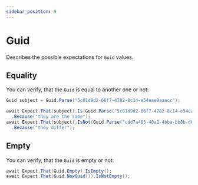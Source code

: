 ```yaml
---
sidebar_position: 9
---
```


# Guid

Describes the possible expectations for `Guid` values.

## Equality

You can verify, that the `Guid` is equal to another one or not:
```csharp
Guid subject = Guid.Parse("5c01d9d2-66f7-4782-8c14-e54eae9aaacc");

await Expect.That(subject).Is(Guid.Parse("5c01d9d2-66f7-4782-8c14-e54eae9aaacc"))
  .Because("they are the same");
await Expect.That(subject).IsNot(Guid.Parse("cdd7a485-40a1-4bba-bb8b-d0e903704b02"))
  .Because("they differ");
```

## Empty

You can verify, that the `Guid` is empty or not:
```csharp
await Expect.That(Guid.Empty).IsEmpty();
await Expect.That(Guid.NewGuid()).IsNotEmpty();
```
